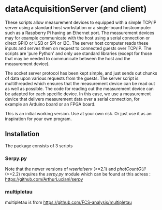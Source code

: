 # dataAcquisitionServer (and client)

These scripts allow measurement devices to equipped with a simple TCP/IP server using a standard host workstation or a single-board hostcomputer such as a Raspberry Pi having an Ethernet port. The measurement devices may for example communicate with the host using a serial connection or direct GPIO or USB or SPI or I2C. The server host computer reads these inputs and serves them on request to connected guests over TCP/IP. The scripts are 'pure Python' and only use standard libraries (except for those that may be needed to communicate between the host and the measurement device).

The socket server protocol has been kept simple, and just sends out chunks of data upon various requests from the guests. The server script is multithreaded which ensures that the measurement device can be read out as well as possible. The code for reading out the measurement device can be adapted for each specific device. In this case, we use a measurement device that delivers measurement data over a serial connection, for example an Arduino board or an FPGA board. 

This is an initial working version. Use at your own risk. Or just use it as an inspiration for your own program.

## Installation

The package consists of 3 scripts

### Serpy.py
Note that the newer versions of *wserialserv* (>=2.1) and *photCountGUI* (>=2.2) requires the *serpy.py* module which can be found at this adress : 
https://github.com/ArthurLuciani/serpy

### multipletau
multipletau is from https://github.com/FCS-analysis/multipletau

